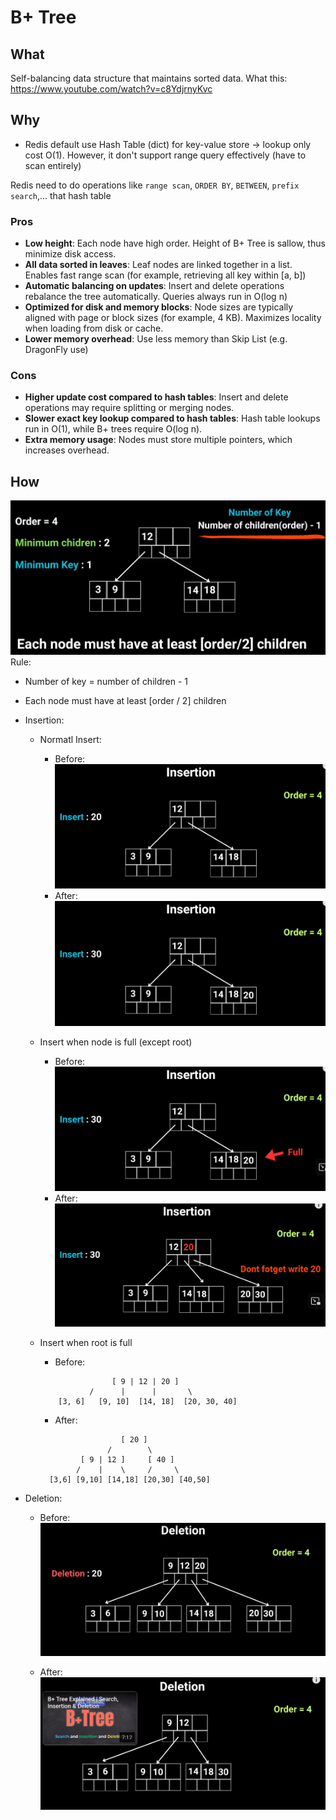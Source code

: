 # B+ Tree

## What

Self-balancing data structure that maintains sorted data. What this: https://www.youtube.com/watch?v=c8YdjrnyKvc

## Why

- Redis default use Hash Table (dict) for key-value store -> lookup only cost O(1). However, it don't support range query effectively (have to scan entirely)

Redis need to do operations like `range scan`, `ORDER BY`, `BETWEEN`, `prefix search`,... that hash table

### Pros

- **Low height**: Each node have high order. Height of B+ Tree is sallow, thus minimize disk access.
- **All data sorted in leaves**: Leaf nodes are linked together in a list. Enables fast range scan (for example, retrieving all key within [a, b])
- **Automatic balancing on updates**: Insert and delete operations rebalance the tree automatically. Queries always run in O(log n)
- **Optimized for disk and memory blocks**: Node sizes are typically aligned with page or block sizes (for example, 4 KB). Maximizes locality when loading from disk or cache.
- **Lower memory overhead**: Use less memory than Skip List (e.g. DragonFly use)

### Cons

- **Higher update cost compared to hash tables**: Insert and delete operations may require splitting or merging nodes.
- **Slower exact key lookup compared to hash tables**: Hash table lookups run in O(1), while B+ trees require O(log n).
- **Extra memory usage**: Nodes must store multiple pointers, which increases overhead.

## How

![alt text](image-41.png)
Rule:

- Number of key = number of children - 1
- Each node must have at least [order / 2] children

- Insertion:

  - Normatl Insert:

    - Before:
      ![alt text](image-42.png)
    - After:
      ![alt text](image-43.png)

  - Insert when node is full (except root)

    - Before:
      ![alt text](image-44.png)
    - After:
      ![alt text](image-45.png)

  - Insert when root is full
    - Before:
    ```less
                    [ 9 | 12 | 20 ]
               /      |      |       \
        [3, 6]   [9, 10]  [14, 18]  [20, 30, 40]
    ```
    - After:
    ```less
                      [ 20 ]
                   /        \
             [ 9 | 12 ]     [ 40 ]
            /    |    \     /     \
      [3,6] [9,10] [14,18] [20,30] [40,50]
    ```

- Deletion:

  - Before:
    ![alt text](image-46.png)

  - After:
    ![alt text](image-47.png)
